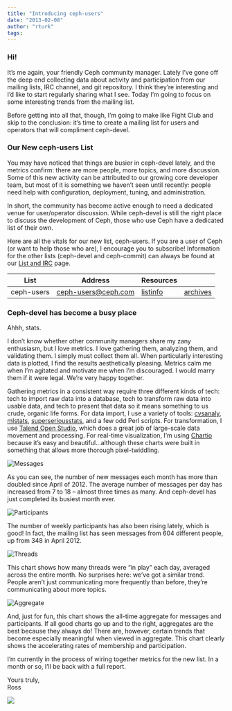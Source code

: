 ```yaml
---
title: "Introducing ceph-users"
date: "2013-02-08"
author: "rturk"
tags: 
---
```


### Hi!

It’s me again, your friendly Ceph community manager. Lately I’ve gone off the deep end collecting data about activity and participation from our mailing lists, IRC channel, and git repository. I think they’re interesting and I’d like to start regularly sharing what I see. Today I’m going to focus on some interesting trends from the mailing list.

Before getting into all that, though, I’m going to make like Fight Club and skip to the conclusion: it’s time to create a mailing list for users and operators that will compliment ceph-devel.

### Our New ceph-users List

You may have noticed that things are busier in ceph-devel lately, and the metrics confirm: there are more people, more topics, and more discussion. Some of this new activity can be attributed to our growing core developer team, but most of it is something we haven’t seen until recently: people need help with configuration, deployment, tuning, and administration.

In short, the community has become active enough to need a dedicated venue for user/operator discussion. While ceph-devel is still the right place to discuss the development of Ceph, those who use Ceph have a dedicated list of their own.

Here are all the vitals for our new list, ceph-users. If you are a user of Ceph (or want to help those who are), I encourage you to subscribe! Information for the other lists (ceph-devel and ceph-commit) can always be found at our [List and IRC](http://ceph.com/resources/mailing-list-irc/) page.  

| List | Address | Resources |  |
| --- | --- | --- | --- |
| ceph-users | [ceph-users@ceph.com](mailto:ceph-users@ceph.com) | [listinfo](http://lists.ceph.com/listinfo.cgi/ceph-users-ceph.com/) | [archives](http://lists.ceph.com/pipermail/ceph-users-ceph.com/) | [subscribe](mailto:ceph-users-join@lists.ceph.com) |

### Ceph-devel has become a busy place

Ahhh, stats.

I don’t know whether other community managers share my zany enthusiasm, but I love metrics. I love gathering them, analyzing them, and validating them. I simply must collect them all. When particularly interesting data is plotted, I find the results aesthetically pleasing. Metrics calm me when I’m agitated and motivate me when I’m discouraged. I would marry them if it were legal. We’re very happy together.

Gathering metrics in a consistent way require three different kinds of tech: tech to import raw data into a database, tech to transform raw data into usable data, and tech to present that data so it means something to us crude, organic life forms. For data import, I use a variety of tools: [cvsanaly](https://github.com/MetricsGrimoire/CVSAnalY), [mlstats](https://github.com/MetricsGrimoire/MailingListStats/), [superseriousstats](https://github.com/tommyrot/superseriousstats), and a few odd Perl scripts. For transformation, I use [Talend Open Studio](http://www.talend.com/products/data-integration), which does a great job of large-scale data movement and processing. For real-time visualization, I’m using [Chartio](http://chartio.com) because it’s easy and beautiful…although these charts were built in something that allows more thorough pixel-twiddling.

![Messages](images/messages.png "messages.png")

As you can see, the number of new messages each month has more than doubled since April of 2012. The average number of messages per day has increased from 7 to 18 – almost three times as many. And ceph-devel has just completed its busiest month ever.

![Participants](images/participants.png "participants.png")

The number of weekly participants has also been rising lately, which is good! In fact, the mailing list has seen messages from 604 different people, up from 348 in April 2012.

![Threads](images/threads.png "threads.png")

This chart shows how many threads were “in play” each day, averaged across the entire month. No surprises here: we’ve got a similar trend. People aren’t just communicating more frequently than before, they’re communicating about more topics.

![Aggregate](images/aggregate.png "aggregate.png")

And, just for fun, this chart shows the all-time aggregate for messages and participants. If all good charts go up and to the right, aggregates are the best because they always do! There are, however, certain trends that become especially meaningful when viewed in aggregate. This chart clearly shows the accelerating rates of membership and participation.

I’m currently in the process of wiring together metrics for the new list. In a month or so, I’ll be back with a full report.

Yours truly,  
Ross

![](http://track.hubspot.com/__ptq.gif?a=268973&k=14&bu=http://ceph.com&r=http://ceph.com/community/introducing-ceph-users/&bvt=rss&p=wordpress)
